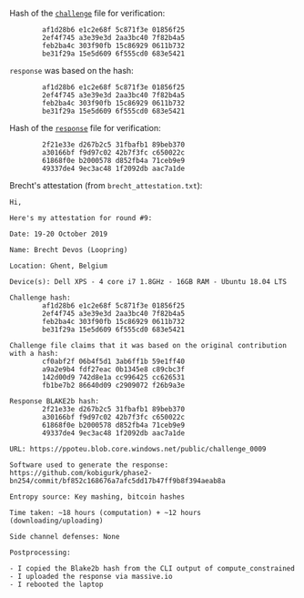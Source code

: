 Hash of the [`challenge`](https://ppot.blob.core.windows.net/public/challenge_0009) file for verification:

```
        af1d28b6 e1c2e68f 5c871f3e 01856f25
        2ef4f745 a3e39e3d 2aa3bc40 7f82b4a5
        feb2ba4c 303f90fb 15c86929 0611b732
        be31f29a 15e5d609 6f555cd0 683e5421
```

`response` was based on the hash:

```
        af1d28b6 e1c2e68f 5c871f3e 01856f25
        2ef4f745 a3e39e3d 2aa3bc40 7f82b4a5
        feb2ba4c 303f90fb 15c86929 0611b732
        be31f29a 15e5d609 6f555cd0 683e5421
```

Hash of the [`response`](https://ppot.blob.core.windows.net/public/response_0009_brecht) file for verification:

```
        2f21e33e d267b2c5 31fbafb1 89beb370
        a30166bf f9d97c02 42b7f3fc c650022c
        61868f0e b2000578 d852fb4a 71ceb9e9
        49337de4 9ec3ac48 1f2092db aac7a1de
```

<!--Blake2b hash of the `new_challenge` file for participant #10:-->

<!--```-->
<!--```-->

<!--The above `new_challenge` file: https://ppot.blob.core.windows.net/public/challenge_0010-->

Brecht's attestation (from `brecht_attestation.txt`):

```
Hi,

Here's my attestation for round #9:

Date: 19-20 October 2019

Name: Brecht Devos (Loopring)

Location: Ghent, Belgium

Device(s): Dell XPS - 4 core i7 1.8GHz - 16GB RAM - Ubuntu 18.04 LTS

Challenge hash:
        af1d28b6 e1c2e68f 5c871f3e 01856f25
        2ef4f745 a3e39e3d 2aa3bc40 7f82b4a5
        feb2ba4c 303f90fb 15c86929 0611b732
        be31f29a 15e5d609 6f555cd0 683e5421 
        
Challenge file claims that it was based on the original contribution with a hash:
        cf0abf2f 06b4f5d1 3ab6ff1b 59e1ff40
        a9a2e9b4 fdf27eac 0b1345e8 c89cbc3f
        142d00d9 742d8e1a cc996425 cc626531
        fb1be7b2 86640d09 c2909072 f26b9a3e 
        
Response BLAKE2b hash:
        2f21e33e d267b2c5 31fbafb1 89beb370
        a30166bf f9d97c02 42b7f3fc c650022c
        61868f0e b2000578 d852fb4a 71ceb9e9
        49337de4 9ec3ac48 1f2092db aac7a1de 

URL: https://ppoteu.blob.core.windows.net/public/challenge_0009

Software used to generate the response: https://github.com/kobigurk/phase2-bn254/commit/bf852c168676a7afc5dd17b47ff9b8f394aeab8a

Entropy source: Key mashing, bitcoin hashes

Time taken: ~18 hours (computation) + ~12 hours (downloading/uploading)

Side channel defenses: None

Postprocessing:

- I copied the Blake2b hash from the CLI output of compute_constrained
- I uploaded the response via massive.io
- I rebooted the laptop
```
